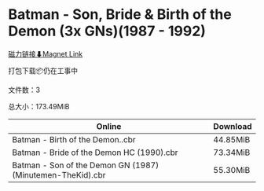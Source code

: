 # Batman - Son, Bride & Birth of the Demon (3x GNs)(1987 - 1992)

[磁力链接⬇Magnet Link](magnet:?xt=urn:btih:c29acfe37b391f2553e89be7e0088bb3d55c9619&dn=Batman%20-%20Son%2C%20Bride%20%26%20Birth%20of%20the%20Demon%20%283x%20GNs%29%281987%20-%201992%29)

打包下载📦仍在工事中

文件数：3

总大小：173.49MiB

Online | Download
--- | ---
Batman - Birth of the Demon..cbr | 44.85MiB
Batman - Bride of the Demon HC (1990).cbr | 73.34MiB
Batman - Son of the Demon GN (1987) (Minutemen-TheKid).cbr | 55.30MiB